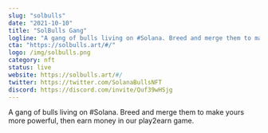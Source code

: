 ```yaml
---
slug: "solbulls"
date: "2021-10-10"
title: "SolBulls Gang"
logline: "A gang of bulls living on #Solana. Breed and merge them to make yours more powerful, then earn money in our play2earn game."
cta: "https://solbulls.art/#/"
logo: /img/solbulls.png
category: nft
status: live
website: https://solbulls.art/#/
twitter: https://twitter.com/SolanaBullsNFT
discord: https://discord.com/invite/Quf39wHSjg
---
```


A gang of bulls living on #Solana. Breed and merge them to make yours more powerful, then earn money in our play2earn game.
